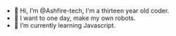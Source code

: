 - 👋 Hi, I’m @Ashfire-tech, I'm a thirteen year old coder.
- 👀 I want to one day, make my own robots.
- 🌱 I’m currently learning Javascript.

<!---
Ashfire-tech/Ashfire-tech is a ✨ special ✨ repository because its `README.md` (this file) appears on your GitHub profile.
You can click the Preview link to take a look at your changes.
--->
